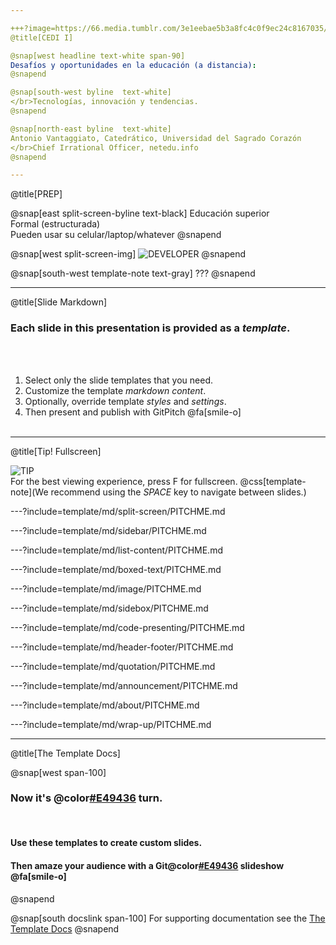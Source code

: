 ```yaml
---

+++?image=https://66.media.tumblr.com/3e1eebae5b3a8fc4c0f9ec24c8167035/tumblr_nxt634tytr1qe0eclo3_r1_500.gif
@title[CEDI I]

@snap[west headline text-white span-90]
Desafíos y oportunidades en la educación (a distancia):
@snapend

@snap[south-west byline  text-white]
</br>Tecnologías, innovación y tendencias.
@snapend

@snap[north-east byline  text-white]
Antonio Vantaggiato, Catedrático, Universidad del Sagrado Corazón
</br>Chief Irrational Officer, netedu.info
@snapend

---
```


@title[PREP]

@snap[east split-screen-byline text-black]
Educación superior
</br>Formal (estructurada)
</br>Pueden usar su celular/laptop/whatever
@snapend

@snap[west split-screen-img]
![DEVELOPER](template/img/developer.jpg)
@snapend

@snap[south-west template-note text-gray]
???
@snapend

---
@title[Slide Markdown]

### Each slide in this presentation is provided as a *template*.

<br><br>

1. Select only the slide templates that you need.
1. Customize the template _markdown content_.
1. Optionally, override template _styles_ and _settings_.
1. Then present and publish with GitPitch @fa[smile-o]
<br><br>


---
@title[Tip! Fullscreen]

![TIP](template/img/tip.png)
<br>
For the best viewing experience, press F for fullscreen.
@css[template-note](We recommend using the *SPACE* key to navigate between slides.)

---?include=template/md/split-screen/PITCHME.md

---?include=template/md/sidebar/PITCHME.md

---?include=template/md/list-content/PITCHME.md

---?include=template/md/boxed-text/PITCHME.md

---?include=template/md/image/PITCHME.md

---?include=template/md/sidebox/PITCHME.md

---?include=template/md/code-presenting/PITCHME.md

---?include=template/md/header-footer/PITCHME.md

---?include=template/md/quotation/PITCHME.md

---?include=template/md/announcement/PITCHME.md

---?include=template/md/about/PITCHME.md

---?include=template/md/wrap-up/PITCHME.md

---
@title[The Template Docs]

@snap[west span-100]
### **Now it's @color[#E49436](your) turn.**

<br>

#### Use these templates to create custom slides.
#### **Then amaze your audience with a Git@color[#E49436](Pitch) slideshow @fa[smile-o]**
@snapend

@snap[south docslink span-100]
For supporting documentation see the [The Template Docs](https://gitpitch.com/docs/the-template)
@snapend
